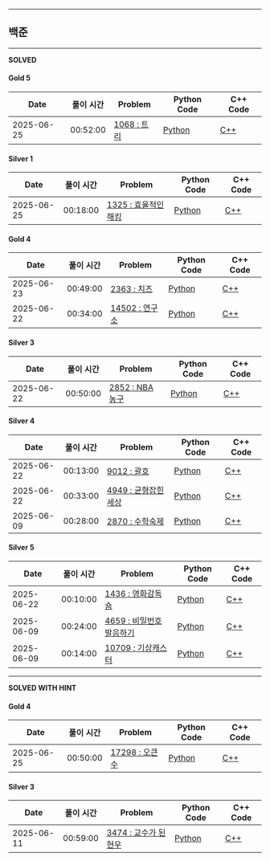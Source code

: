 
---

## 백준

---

**SOLVED**

#### Gold 5
| Date | 풀이 시간 | Problem | Python Code | C++ Code |
|------|------|---------|-------------|-----------|
| 2025-06-25 | 00:52:00 | [1068 : 트리](https://www.acmicpc.net/problem/1068) | [Python](./baekjoon/basic2/1068/1068.py) | [C++](./baekjoon/basic2/1068/1068.cpp) |

#### Silver 1
| Date | 풀이 시간 | Problem | Python Code | C++ Code |
|------|------|---------|-------------|-----------|
| 2025-06-25 | 00:18:00 | [1325 : 효율적인 해킹](https://www.acmicpc.net/problem/1325) | [Python](./baekjoon/basic2/1325/1325.py) | [C++](./baekjoon/basic2/1325/1325.cpp) |

#### Gold 4
| Date | 풀이 시간 | Problem | Python Code | C++ Code |
|------|------|---------|-------------|-----------|
| 2025-06-23 | 00:49:00 | [2363 : 치즈](https://www.acmicpc.net/problem/2636) | [Python](./baekjoon/basic2/2363/2363.py) | [C++](./baekjoon/basic2/2363/2363.cpp) |
| 2025-06-22 | 00:34:00 | [14502 : 연구소](https://www.acmicpc.net/problem/14502) | [Python](./baekjoon/basic2/14502/14502.py) | [C++](./baekjoon/basic2/14502/14502.cpp) |

#### Silver 3
| Date | 풀이 시간 | Problem | Python Code | C++ Code |
|------|------|---------|-------------|-----------|
| 2025-06-22 | 00:50:00 | [2852 : NBA 농구](https://www.acmicpc.net/problem/2852) | [Python](./baekjoon/basic2/2852/2852.py) | [C++](./baekjoon/basic2/2852/2852.cpp) |

#### Silver 4
| Date | 풀이 시간 | Problem | Python Code | C++ Code |
|------|------|---------|-------------|-----------|
| 2025-06-22 | 00:13:00 | [9012 : 괄호](https://www.acmicpc.net/problem/9012) | [Python](./baekjoon/basic2/9012/9012.py) | [C++](./baekjoon/basic2/9012/9012.cpp) |
| 2025-06-22 | 00:33:00 | [4949 : 균형잡힌 세상](https://www.acmicpc.net/problem/4949) | [Python](./baekjoon/basic2/4949/4949.py) | [C++](./baekjoon/basic2/4949/4949.cpp) |
| 2025-06-09 | 00:28:00 | [2870 : 수학숙제](https://www.acmicpc.net/problem/2870) | [Python](./baekjoon/basic2/2870/2870.py) | [C++](./baekjoon/basic2/2870/2870.cpp) |

#### Silver 5
| Date | 풀이 시간 | Problem | Python Code | C++ Code |
|------|------|---------|-------------|-----------|
| 2025-06-22 | 00:10:00 | [1436 : 영화감독 숌](https://www.acmicpc.net/problem/1436) | [Python](./baekjoon/basic2/1436/1436.py) | [C++](./baekjoon/basic2/1436/1436.cpp) |
| 2025-06-09 | 00:24:00 | [4659 : 비밀번호 발음하기](https://www.acmicpc.net/problem/4659) | [Python](./baekjoon/basic2/4659/4659.py) | [C++](./baekjoon/basic2/4659/4659.cpp) |
| 2025-06-09 | 00:14:00 | [10709 : 기상캐스터](https://www.acmicpc.net/problem/10709) | [Python](./baekjoon/basic2/10709/10709.py) | [C++](./baekjoon/basic2/10709/10709.cpp) |

---

**SOLVED WITH HINT**

#### Gold 4
| Date | 풀이 시간 | Problem | Python Code | C++ Code |
|------|------|---------|-------------|-----------|
| 2025-06-25 | 00:50:00 | [17298 : 오큰수](https://www.acmicpc.net/problem/17298) | [Python](./baekjoon/basic2/17298/17298.py) | [C++](./baekjoon/basic2/17298/17298.cpp) |

#### Silver 3
| Date | 풀이 시간 | Problem | Python Code | C++ Code |
|------|------|---------|-------------|-----------|
| 2025-06-11 | 00:59:00 | [3474 : 교수가 된 현우](https://www.acmicpc.net/problem/3474) | [Python](./baekjoon/basic2/3474/3474.py) | [C++](./baekjoon/basic2/3474/3474.cpp) |
